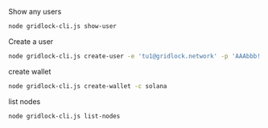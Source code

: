 Show any users
   ```sh
   node gridlock-cli.js show-user
   ```

Create a user
```sh
node gridlock-cli.js create-user -e 'tu1@gridlock.network' -p 'AAAbbb!!!111'
```

create wallet
```sh
node gridlock-cli.js create-wallet -c solana
```

list nodes
```sh
node gridlock-cli.js list-nodes
```
